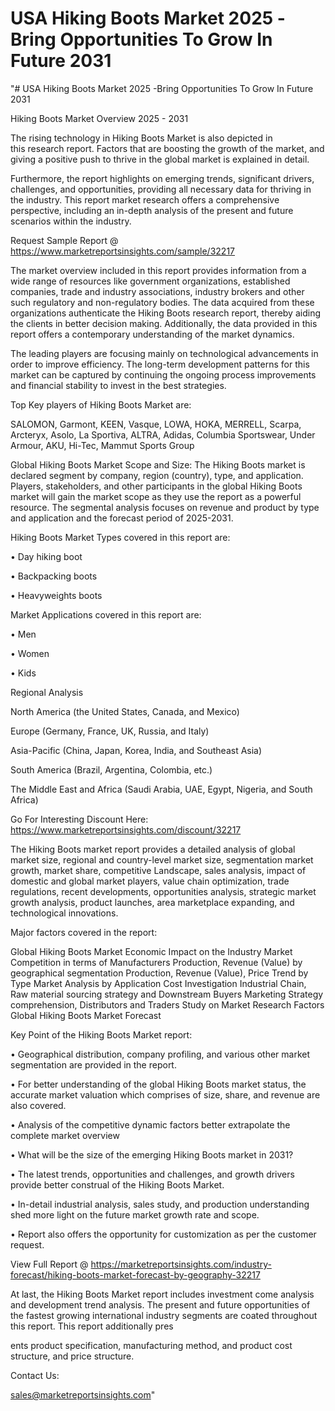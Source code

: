 # USA Hiking Boots Market 2025 -Bring Opportunities To Grow In Future 2031
"# USA Hiking Boots Market 2025 -Bring Opportunities To Grow In Future 2031

Hiking Boots Market Overview 2025 - 2031

The rising technology in Hiking Boots Market is also depicted in this research report. Factors that are boosting the growth of the market, and giving a positive push to thrive in the global market is explained in detail.

Furthermore, the report highlights on emerging trends, significant drivers, challenges, and opportunities, providing all necessary data for thriving in the industry. This report market research offers a comprehensive perspective, including an in-depth analysis of the present and future scenarios within the industry.

Request Sample Report @ https://www.marketreportsinsights.com/sample/32217

The market overview included in this report provides information from a wide range of resources like government organizations, established companies, trade and industry associations, industry brokers and other such regulatory and non-regulatory bodies. The data acquired from these organizations authenticate the Hiking Boots research report, thereby aiding the clients in better decision making. Additionally, the data provided in this report offers a contemporary understanding of the market dynamics.

The leading players are focusing mainly on technological advancements in order to improve efficiency. The long-term development patterns for this market can be captured by continuing the ongoing process improvements and financial stability to invest in the best strategies.

Top Key players of Hiking Boots Market are:

SALOMON, Garmont, KEEN, Vasque, LOWA, HOKA, MERRELL, Scarpa, Arcteryx, Asolo, La Sportiva, ALTRA, Adidas, Columbia Sportswear, Under Armour, AKU, Hi-Tec, Mammut Sports Group

Global Hiking Boots Market Scope and Size:
The Hiking Boots market is declared segment by company, region (country), type, and application. Players, stakeholders, and other participants in the global Hiking Boots market will gain the market scope as they use the report as a powerful resource. The segmental analysis focuses on revenue and product by type and application and the forecast period of 2025-2031.

Hiking Boots Market Types covered in this report are:

• Day hiking boot

• Backpacking boots

• Heavyweights boots

Market Applications covered in this report are:

• Men

• Women

• Kids

Regional Analysis

North America (the United States, Canada, and Mexico)

Europe (Germany, France, UK, Russia, and Italy)

Asia-Pacific (China, Japan, Korea, India, and Southeast Asia)

South America (Brazil, Argentina, Colombia, etc.)

The Middle East and Africa (Saudi Arabia, UAE, Egypt, Nigeria, and South Africa)

Go For Interesting Discount Here: https://www.marketreportsinsights.com/discount/32217

The Hiking Boots market report provides a detailed analysis of global market size, regional and country-level market size, segmentation market growth, market share, competitive Landscape, sales analysis, impact of domestic and global market players, value chain optimization, trade regulations, recent developments, opportunities analysis, strategic market growth analysis, product launches, area marketplace expanding, and technological innovations.

Major factors covered in the report:

Global Hiking Boots Market
Economic Impact on the Industry
Market Competition in terms of Manufacturers
Production, Revenue (Value) by geographical segmentation
Production, Revenue (Value), Price Trend by Type
Market Analysis by Application
Cost Investigation
Industrial Chain, Raw material sourcing strategy and Downstream Buyers
Marketing Strategy comprehension, Distributors and Traders
Study on Market Research Factors
Global Hiking Boots Market Forecast

Key Point of the Hiking Boots Market report:

• Geographical distribution, company profiling, and various other market segmentation are provided in the report.

• For better understanding of the global Hiking Boots market status, the accurate market valuation which comprises of size, share, and revenue are also covered.

• Analysis of the competitive dynamic factors better extrapolate the complete market overview

• What will be the size of the emerging Hiking Boots market in 2031?

• The latest trends, opportunities and challenges, and growth drivers provide better construal of the Hiking Boots Market.

• In-detail industrial analysis, sales study, and production understanding shed more light on the future market growth rate and scope.

• Report also offers the opportunity for customization as per the customer request.

View Full Report @ https://marketreportsinsights.com/industry-forecast/hiking-boots-market-forecast-by-geography-32217

At last, the Hiking Boots Market report includes investment come analysis and development trend analysis. The present and future opportunities of the fastest growing international industry segments are coated throughout this report. This report additionally pres

ents product specification, manufacturing method, and product cost structure, and price structure.

Contact Us:

sales@marketreportsinsights.com"
